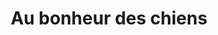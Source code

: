 ---
title: "Au bonheur des chiens"
url: /moirans/au-bonheur-des-chiens/
shop: toilettage des animaux
---